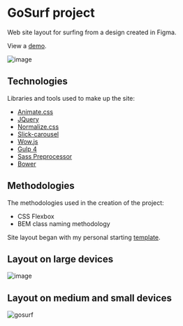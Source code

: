 # GoSurf project
Web site layout for surfing from a design created in Figma.

View a [demo](https://igor-muram.github.io/gosurf/index.html).

![image](https://user-images.githubusercontent.com/54866075/132997889-a29789d4-6150-4c63-8ff8-c3ef4f94282e.png)

## Technologies

Libraries and tools used to make up the site:

* [Animate.css](https://daneden.github.io/animate.css/)
* [JQuery](https://jquery.com)
* [Normalize.css](https://necolas.github.io/normalize.css/)
* [Slick-carousel](https://kenwheeler.github.io/slick/)
* [Wow.js](https://wowjs.uk)
* [Gulp 4](https://gulpjs.com)
* [Sass Preprocessor](https://sass-scss.ru)
* [Bower](https://bower.io)

## Methodologies

The methodologies used in the creation of the project:

* CSS Flexbox
* BEM class naming methodology

Site layout began with my personal starting [template](https://igor-muram.github.io/webtemplate/index.html).

## Layout on large devices

![image](https://user-images.githubusercontent.com/54866075/132998614-e04cf591-c14e-4091-91fd-9a4a230c91dc.png)

## Layout on medium and small devices

![gosurf](https://user-images.githubusercontent.com/54866075/133000725-62e5a89b-46d1-450b-9767-296bac197ef8.png)

